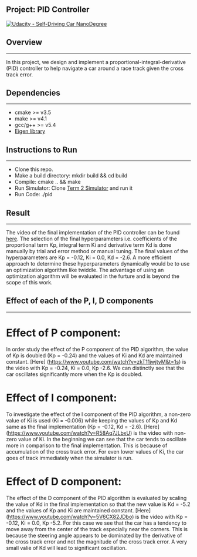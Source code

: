 ## Project: PID Controller
[![Udacity - Self-Driving Car NanoDegree](https://s3.amazonaws.com/udacity-sdc/github/shield-carnd.svg)](http://www.udacity.com/drive)

## Overview
---
In this project, we design and implement a proportional-integral-derivative (PID) controller to help navigate a car around a race track given the cross track error.

[//]: # (Image References)

[image1]: ./write_up_images/success.png "success"

## Dependencies
---
* cmake >= v3.5
* make >= v4.1
* gcc/g++ >= v5.4
* [Eigen library](http://eigen.tuxfamily.org/index.php?title=Main_Page) 

## Instructions to Run
---
* Clone this repo.
* Make a build directory: mkdir build && cd build
* Compile: cmake .. && make
* Run Simulator: Clone [Term 2 Simulator](https://github.com/udacity/self-driving-car-sim/releases/) and run it
* Run Code: ./pid

## Result
---
The video of the final implementation of the PID controller can be found [here](https://www.youtube.com/watch?v=t1KleOY2bzE&t=6s).
The selection of the final hyperparameters i.e. coefficients of the proportional term Kp, integral term Ki and derivative term Kd is done manually by trial and error method or manual tuning. The final values of the hyperparameters are Kp = -0.12, Ki = 0.0, Kd = -2.6. A more efficient approach to determine these hyperparameters dynamically would be to use an optimization algorithm like twiddle. The advantage of using an optimization algorithm will be evaluated in the furture and is beyond the scope of this work.

## Effect of each of the P, I, D components
---

# Effect of P component:
In order study the effect of the P component of the PID algorithm, the value of Kp is doubled (Kp = -0.24) and the values of Ki and Kd are maintained constant. [Here] (https://www.youtube.com/watch?v=zkT11jwjtyM&t=1s) is the video with Kp = -0.24, Ki = 0.0, Kp -2.6. We can distinctly see that the car oscillates significantly more when the Kp is doubled.

# Effect of I component:
To investigate the effect of the I component of the PID algorithm, a non-zero value of Ki is used (Ki = -0.006) while keeping the values of Kp and Kd same as the final implementation (Kp = -0.12, Kd = -2.6). [Here] (https://www.youtube.com/watch?v=R58Aq7JLbxU) is the video with non-zero value of Ki. In the beginning we can see that the car tends to oscillate more in comparison to the final implementation. This is because of accumulation of the cross track error. For even lower values of Ki, the car goes of track immediately when the simulator is run.

# Effect of D component:
The effect of the D component of the PID algorithm is evaluated by scaling the value of Kd in the final implementation so that the new value is Kd = -5.2 and the values of Kp and Ki are maintained constant. [Here] (https://www.youtube.com/watch?v=5V6CX82JDbo) is the video with Kp = -0.12, Ki = 0.0, Kp -5.2. For this case we see that the car has a tendency to move away from the center of the track especially near the corners. This is because the steering angle appears to be dominated by the derivative of the cross track error and not the magnitude of the cross track error. A very small valie of Kd will lead to significant oscillation.




